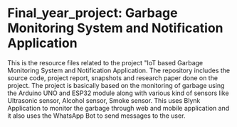 # Final_year_project: Garbage Monitoring System and Notification Application
This is the resource files related to the project "IoT based Garbage Monitoring System and Notification Application. The repository includes the source code, project report, snapshots and research paper done on the project. The project is basically based on the monitoring of garbage using the Arduino UNO and ESP32 module along with various kind of sensors like Ultrasonic sensor, Alcohol sensor, Smoke sensor. This uses Blynk Application to monitor the garbage through web and mobile application and it also uses the WhatsApp Bot to send messages to the user.
